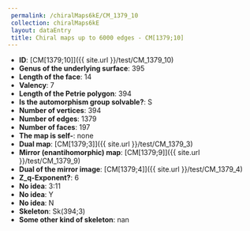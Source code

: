 ```yaml
--- 
 permalink: /chiralMaps6kE/CM_1379_10 
 collection: chiralMaps6kE
 layout: dataEntry
 title: Chiral maps up to 6000 edges - CM[1379;10]
---
```


- **ID**: [CM[1379;10]]({{ site.url }}/test/CM_1379_10)
- **Genus of the underlying surface**: 395
- **Length of the face**: 14
- **Valency**: 7
- **Length of the Petrie polygon**: 394
- **Is the automorphism group solvable?**: S
- **Number of vertices**: 394
- **Number of edges**: 1379
- **Number of faces**: 197
- **The map is self-**: none
- **Dual map**: [CM[1379;3]]({{ site.url }}/test/CM_1379_3)
- **Mirror (enantihomorphic) map**: [CM[1379;9]]({{ site.url }}/test/CM_1379_9)
- **Dual of the mirror image**: [CM[1379;4]]({{ site.url }}/test/CM_1379_4)
- **Z_q-Exponent?**: 6
- **No idea**:  3:11
- **No idea**: Y
- **No idea**: N
- **Skeleton**: Sk(394;3)
- **Some other kind of skeleton**: nan
